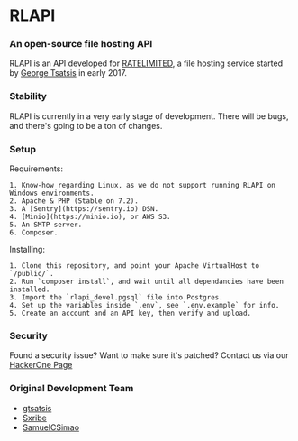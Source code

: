 # RLAPI
### An open-source file hosting API

RLAPI is an API developed for [RATELIMITED](https://ratelimited.me), a file hosting service started by [George Tsatsis](https://github.com/gtsatsis) in early 2017.

### Stability

RLAPI is currently in a very early stage of development. There will be bugs, and there's going to be a ton of changes.

### Setup

Requirements:

	1. Know-how regarding Linux, as we do not support running RLAPI on Windows environments.
	2. Apache & PHP (Stable on 7.2).
	3. A [Sentry](https://sentry.io) DSN.
	4. [Minio](https://minio.io), or AWS S3.
	5. An SMTP server.
	6. Composer.

Installing:
	
	1. Clone this repository, and point your Apache VirtualHost to `/public/`.
	2. Run `composer install`, and wait until all dependancies have been installed.
	3. Import the `rlapi_devel.pgsql` file into Postgres.
	4. Set up the variables inside `.env`, see `.env.example` for info.
	5. Create an account and an API key, then verify and upload.

### Security
Found a security issue? Want to make sure it's patched? Contact us via our [HackerOne Page](https://hackerone.com/ratelimited)

### Original Development Team

- [gtsatsis](https://github.com/gtsatsis)
- [Sxribe](https://github.com/Sxribe)
- [SamuelCSimao](https://github.com/samueldcs)
